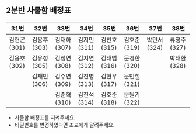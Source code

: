 ## 2분반 사물함 배정표

| 31번        | 32번        | 33번        | 34번        | 35번        | 36번        | 37번        | 38번        |
| ----------- | ----------- | ----------- | ----------- | ----------- | ----------- | ----------- | ----------- |
| 김현곤(301) | 김용후(303) | 김재하(307) | 김지민(311) | 김찬호(315) | 김호준(319) | 박민서(324) | 류정주(327) |
| 김용호(302) | 김유정(305) | 김정연(308) | 김지연(312) | 김태범(316) | 문경한(320) |             | 박태환(328) |
|             | 김재민(306) | 김주연(309) | 김진명(313) | 김현우(317) | 문민철(321) |             |             |
|             |             | 김준혁(310) | 김진석(314) | 김호준(318) | 문원기(322) |             |             |

- 사물함 배정표를 지켜주세요.
- 비밀번호를 변경하였다면 조교에게 알려주세요.